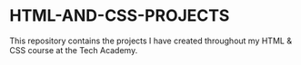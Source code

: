 # HTML-AND-CSS-PROJECTS
This repository contains the projects I have created throughout my HTML & CSS course at the Tech Academy.

